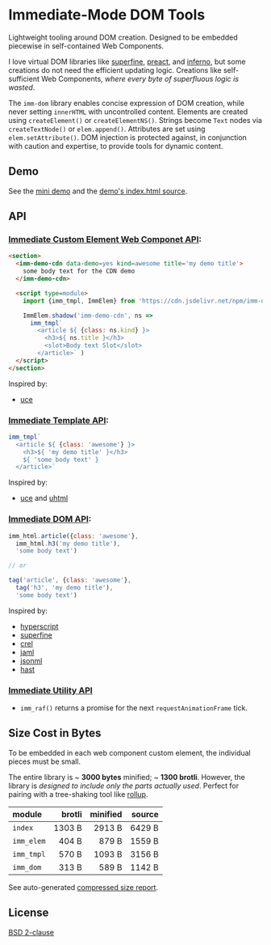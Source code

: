 # Immediate-Mode DOM Tools

Lightweight tooling around DOM creation.
Designed to be embedded piecewise in self-contained Web Components.

I love virtual DOM libraries like [superfine][], [preact][], and [inferno][],
but some creations do not need the efficient updating logic.
Creations like self-sufficient Web Components, *where every byte of superfluous logic is wasted*.

The `imm-dom` library enables concise expression of DOM creation,
while never setting `innerHTML` with uncontrolled content.
Elements are created using `createElement()` or `createElementNS()`.
Strings become `Text` nodes via `createTextNode()` or `elem.append()`.
Attributes are set using `elem.setAttribute()`.
DOM injection is protected against, in conjunction with caution and expertise, to provide tools for dynamic content.

 [superfine]: https://github.com/jorgebucaran/superfine#readme
 [preact]: https://preactjs.com/
 [inferno]: https://infernojs.org/
 [rollup]: https://rollupjs.org


## Demo

See the [mini demo](https://shanewholloway.github.io/js-imm-dom/) and the [demo's index.html source](index.html).


## API

### [Immediate Custom Element Web Componet API](docs/imm_elem.md):

```html
<section>
  <imm-demo-cdn data-demo=yes kind=awesome title='my demo title'>
    some body text for the CDN demo
  </imm-demo-cdn>

  <script type=module>
    import {imm_tmpl, ImmElem} from 'https://cdn.jsdelivr.net/npm/imm-dom@latest/esm/index.mjs'

    ImmElem.shadow('imm-demo-cdn', ns =>
      imm_tmpl`
        <article ${ {class: ns.kind} }>
          <h3>${ ns.title }</h3>
          <slot>Body text Slot</slot>
        </article>` )
  </script>
</section>
```

Inspired by:
- [uce](https://github.com/WebReflection/uce#readme)


### [Immediate Template API](docs/imm_tmpl.md):

```javascript
imm_tmpl`
  <article ${ {class: 'awesome'} }>
    <h3>${ 'my demo title' }</h3>
    ${ 'some body text' }
  </article>`
```

Inspired by:
- [uce](https://github.com/WebReflection/uce#readme) and [uhtml](https://github.com/WebReflection/uhtml#readme)


### [Immediate DOM API](docs/imm_dom.md):

```javascript
imm_html.article({class: 'awesome'},
  imm_html.h3('my demo title'),
  'some body text')

// or

tag('article', {class: 'awesome'},
  tag('h3', 'my demo title'),
  'some body text')
```

Inspired by:
- [hyperscript](https://github.com/hyperhype/hyperscript#readme)
- [superfine][]
- [crel](https://github.com/KoryNunn/crel#readme)
- [jaml](https://github.com/edspencer/jaml#readme)
- [jsonml](http://www.jsonml.org)
- [hast](https://github.com/syntax-tree/hast#readme)


### [Immediate Utility API](docs/imm_utils.md)

- `imm_raf()` returns a promise for the next `requestAnimationFrame` tick.


## Size Cost in Bytes

To be embedded in each web component custom element,
the individual pieces must be small.

The entire library is ~ **3000 bytes** minified; ~ **1300 brotli**.
However, the library is _designed to include only the parts actually used_.
Perfect for pairing with a tree-shaking tool like [rollup][].

| module          |   brotli | minified |   source |
|:----------------|---------:|---------:|---------:|
| `index`         |   1303 B |   2913 B |   6429 B |
| `imm_elem`      |    404 B |    879 B |   1559 B |
| `imm_tmpl`      |    570 B |   1093 B |   3156 B |
| `imm_dom`       |    313 B |    589 B |   1142 B |

See auto-generated [compressed size report](./docs/compressed.md).

## License

[BSD 2-clause](LICENSE)

